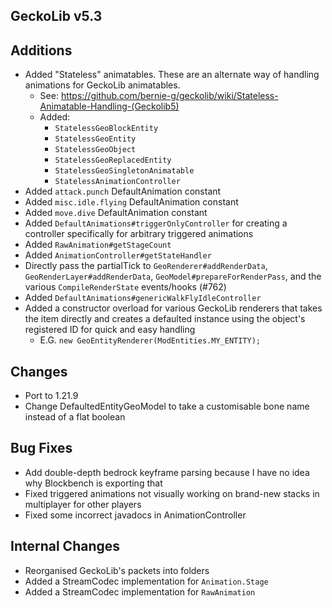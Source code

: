 ## GeckoLib v5.3

## Additions
* Added "Stateless" animatables. These are an alternate way of handling animations for GeckoLib animatables.
  * See: https://github.com/bernie-g/geckolib/wiki/Stateless-Animatable-Handling-(Geckolib5)
  * Added:
    * `StatelessGeoBlockEntity`
    * `StatelessGeoEntity`
    * `StatelessGeoObject`
    * `StatelessGeoReplacedEntity`
    * `StatelessGeoSingletonAnimatable`
    * `StatelessAnimationController`
* Added `attack.punch` DefaultAnimation constant
* Added `misc.idle.flying` DefaultAnimation constant
* Added `move.dive` DefaultAnimation constant
* Added `DefaultAnimations#triggerOnlyController` for creating a controller specifically for arbitrary triggered animations
* Added `RawAnimation#getStageCount`
* Added `AnimationController#getStateHandler`
* Directly pass the partialTick to `GeoRenderer#addRenderData`, `GeoRenderLayer#addRenderData`, `GeoModel#prepareForRenderPass`, and the various `CompileRenderState` events/hooks (#762)
* Added `DefaultAnimations#genericWalkFlyIdleController`
* Added a constructor overload for various GeckoLib renderers that takes the item directly and creates a defaulted instance using the object's registered ID for quick and easy handling
    * E.G. `new GeoEntityRenderer(ModEntities.MY_ENTITY);`

## Changes
* Port to 1.21.9
* Change DefaultedEntityGeoModel to take a customisable bone name instead of a flat boolean

## Bug Fixes
* Add double-depth bedrock keyframe parsing because I have no idea why Blockbench is exporting that
* Fixed triggered animations not visually working on brand-new stacks in multiplayer for other players
* Fixed some incorrect javadocs in AnimationController

## Internal Changes
* Reorganised GeckoLib's packets into folders
* Added a StreamCodec implementation for `Animation.Stage`
* Added a StreamCodec implementation for `RawAnimation`